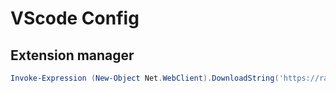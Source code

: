 # VScode Config

## Extension manager
```powershell
Invoke-Expression (New-Object Net.WebClient).DownloadString('https://raw.githubusercontent.com/DotNaos/vscode-config/main/install_extensions.ps1')
```